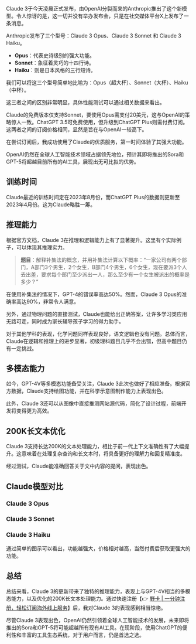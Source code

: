Claude 3于今天凌晨正式发布，由OpenAI分裂而来的Anthropic推出了这个新模型。令人惊讶的是，这一切并没有举办发布会，只是在社交媒体平台X上发布了一条消息。

Anthropic发布了三个型号：Claude 3 Opus、Claude 3 Sonnet 和 Claude 3 Haiku。

- **Opus**：代表史诗级别的强大功能。
- **Sonnet**：象征着灵巧的十四行诗。
- **Haiku**：则是日本风格的三行短诗。

我们可以将这三个型号简单地比喻为：Opus（超大杯）、Sonnet（大杯）、Haiku（中杯）。

这三者之间的区别非常明显，具体性能测试可以通过相关数据来看出。

Claude的免费版本仅支持Sonnet，要使用Opus需支付20美元，这与OpenAI的策略惊人一致。ChatGPT 3.5可免费使用，但升级到ChatGPT Plus则需付费订阅。这两者之间的订阅价格相同，显然是旨在与OpenAI一较高下。

在尝试订阅后，我成功使用了Claude的优质服务，第一时间体验了其强大功能。

OpenAI仍然在全球人工智能技术领域占据领先地位，预计其即将推出的Sora和GPT-5将超越目前所有的AI工具，展现出无可比拟的优势。

## 训练时间

Claude最近的训练时间定在2023年8月份，而ChatGPT Plus的数据则更新至2023年4月份。这为Claude略胜一筹。

## 推理能力

根据官方文档，Claude 3在推理和逻辑能力上有了显著提升。这里有个实际例子，可以体现其推理实力。

> **题目**：解释补集法的概念，并用补集法计算以下概率：“一家公司有两个部门，A部门3个男生，2个女生，B部门4个男生，6个女生，现在要派3个人去出差，要求每个部门至少派出一人，那么至少有一个女生被派出的概率是多少？”

在使用补集法的情况下，GPT-4的错误率高达50%。然而，Claude 3 Opus的准确率高达90%，非常令人满意。

另外，通过物理问题的直接测试，Claude也能给出正确答案，让许多学习类应用无路可走，同时成为家长辅导孩子学习的得力助手。

对于其他学科的表现，化学问题同样表现良好，语文逻辑也没有问题。总体而言，Claude在逻辑和推理上的进步显著，初级理科题目几乎不会出错，但高中题目仍有一定挑战。

## 多模态能力

如今，GPT-4V等多模态功能备受关注，Claude 3此次也做好了相应准备。根据官方数据，Claude支持绘图功能，并在科学示意图制作能力上表现出色。

此外，Claude 3还可以从图像中直接推测网站源代码，简化了设计过程，前端开发将变得更为高效。

## 200K长文本优化

Claude 3支持长达200K的文本处理能力，相比于前一代上下文准确性有了大幅提升。这意味着在处理复杂查询和长文本时，将具备更好的理解力和回复精准度。

经过测试，Claude能准确回答关于文中内容的提问，表现出色。

## Claude模型对比

### Claude 3 Opus

### Claude 3 Sonnet

### Claude 3 Haiku

通过简单的图示可以看出，功能越强大，价格相对越高，当然付费后获取更强大的功能。

## 总结

总结来看，Claude 3的更新带来了独特的推理能力，表现上与GPT-4V相当的多模态能力，以及优化的200K长文本处理能力。通过快速注册【👉 [野卡 | 一分钟注册，轻松订阅海外线上服务](https://bit.ly/bewildcard)】后，我对Claude 3的表现感到相当惊艳。

尽管Claude 3表现出色，OpenAI仍然引领着全球人工智能技术的发展，未来即将推出的Sora和GPT-5将可能超越所有现有AI工具。在现阶段，使用ChatGPT的便利性和丰富的工具生态系统，对于用户而言，仍是首选之选。